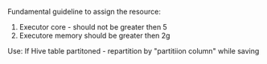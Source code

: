 Fundamental guideline to assign the resource:
1. Executor core - should not be greater then 5
2. Executore memory should be greater then 2g

Use:
If Hive table partitoned - repartition by "partitiion column" while saving
